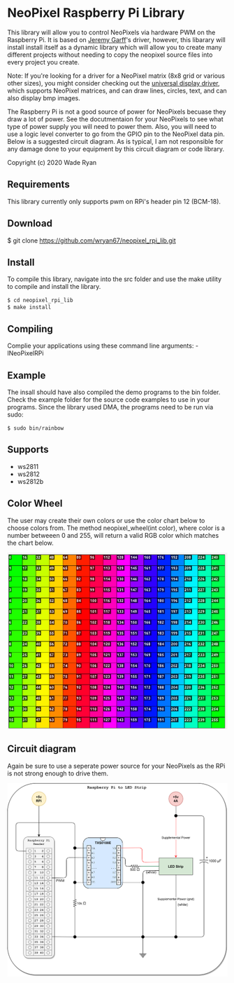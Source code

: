# NeoPixel Raspberry Pi Library

This library will allow you to control NeoPixels via hardware PWM on the Raspberry Pi.  It is based on [Jeremy Garff](https://github.com/jgarff/rpi_ws281x)'s driver, however, this libarary will install install itself as a dynamic library which will allow you to create many different projects without needing to copy the neopixel source files into every project you create.

Note:  If you're looking for a driver for a NeoPixel matrix (8x8 grid or various other sizes), you might consider checking out the [universal display driver](https://github.com/wryan67/udd_rpi_lib), which supports NeoPixel matrices, and can draw lines, circles, text, and can also display bmp images.

The Raspberry Pi is not a good source of power for NeoPixels becuase they draw a lot of power.  See the docutmentaion for your NeoPixels to see what type of power supply you will need to power them.   Also, you will need to use a logic level converter to go from the GPIO pin to the NeoPixel data pin.  Below is a suggested circuit diagram.  As is typical, I am not responsible for any damage done to your equipment by this circuit diagram or code library.  

Copyright (c) 2020 Wade Ryan


## Requirements
This library currently only supports pwm on RPi's header pin 12 (BCM-18).


## Download

$ git clone https://github.com/wryan67/neopixel_rpi_lib.git


## Install
To compile this library, navigate into the src folder and use the make utility to compile 
and install the library.

    $ cd neopixel_rpi_lib
    $ make install


## Compiling
Complie your applications using these command line arguments: -lNeoPixelRPi

## Example
The insall should have also compiled the demo programs to the bin folder.  Check the example folder for the source code examples to use in your programs.  Since the library used DMA, the programs need to be run via sudo:

    $ sudo bin/rainbow


## Supports
 
* ws2811
* ws2812
* ws2812b


## Color Wheel

The user may create their own colors or use the color chart below to choose colors from.  The method neopixel_wheel(int color), where color is a number betweeen 0 and 255, will return a valid RGB color which matches the chart below. 

![thumbnail](https://raw.githubusercontent.com/wryan67/neopixel_rpi_lib/master/0721563A-FED3-4509-8F35-9F81FB402A98.png)

## Circuit diagram

Again be sure to use a seperate power source for your NeoPixels as the RPi is not strong enough to drive them.

![thumbnail](https://raw.githubusercontent.com/wryan67/neopixel_rpi_lib/master/circuit%20diagram%20ws2812.png)
